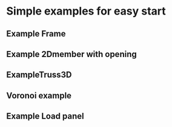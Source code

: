 # Simple examples for easy start

## Example Frame

## Example 2Dmember with opening

## ExampleTruss3D

## Voronoi example

## Example Load panel

